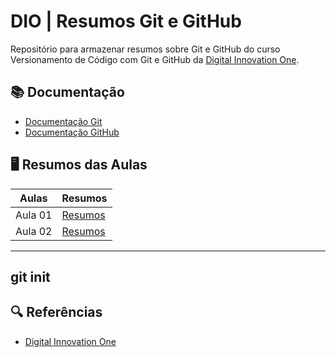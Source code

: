 # DIO | Resumos Git e GitHub

Repositório para armazenar resumos sobre Git e GitHub do curso Versionamento de Código com Git e GitHub da [Digital Innovation One](https://web.dio.me/).

## 📚 Documentação
- [Documentação Git](https://git-scm.com/doc)
- [Documentação GitHub](https://docs.github.com/)

## 🖥️ Resumos das Aulas

| Aulas | Resumos |
|-------|---------|
|Aula 01| [Resumos]()|
|Aula 02| [Resumos]()|

---
git init
---

## 🔍 Referências
- [Digital Innovation One]()
